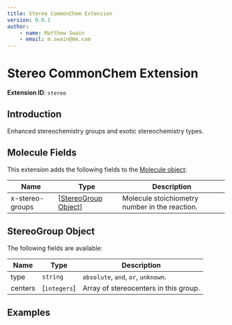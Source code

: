 ```yaml
---
title: Stereo CommonChem Extension
version: 0.0.1
author:
    - name: Matthew Swain
    - email: m.swain@me.com
---
```


# Stereo CommonChem Extension

**Extension ID**: `stereo`

## Introduction

Enhanced stereochemistry groups and exotic stereochemistry types.

## Molecule Fields

This extension adds the following fields to the [Molecule object](../../spec.md#molecule-object):

| Name            | Type                                        | Description                                         |
|-----------------|---------------------------------------------|-----------------------------------------------------|
| x-stereo-groups | [[StereoGroup Object](#stereogroup-object)] | Molecule stoichiometry number in the reaction.      |

## StereoGroup Object

The following fields are available:

| Name    | Type         | Description                           |
|---------|--------------|---------------------------------------|
| type    | `string`     | `absolute`, `and`, `or`, `unknown`.   |
| centers | [`integers`] | Array of stereocenters in this group. |

## Examples

